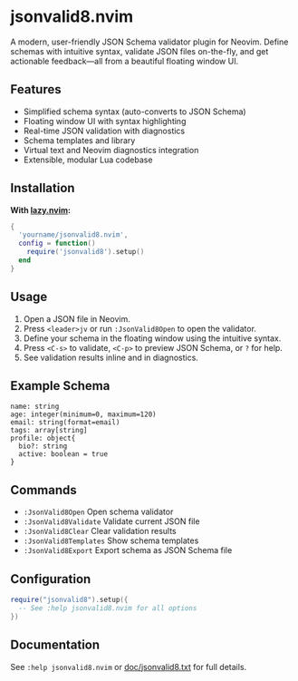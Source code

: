 # jsonvalid8.nvim

A modern, user-friendly JSON Schema validator plugin for Neovim. Define schemas with intuitive syntax, validate JSON files on-the-fly, and get actionable feedback—all from a beautiful floating window UI.

## Features
- Simplified schema syntax (auto-converts to JSON Schema)
- Floating window UI with syntax highlighting
- Real-time JSON validation with diagnostics
- Schema templates and library
- Virtual text and Neovim diagnostics integration
- Extensible, modular Lua codebase

## Installation

**With [lazy.nvim](https://github.com/folke/lazy.nvim):**
```lua
{
  'yourname/jsonvalid8.nvim',
  config = function()
    require('jsonvalid8').setup()
  end
}
```

## Usage
1. Open a JSON file in Neovim.
2. Press `<leader>jv` or run `:JsonValid8Open` to open the validator.
3. Define your schema in the floating window using the intuitive syntax.
4. Press `<C-s>` to validate, `<C-p>` to preview JSON Schema, or `?` for help.
5. See validation results inline and in diagnostics.

## Example Schema
```
name: string
age: integer(minimum=0, maximum=120)
email: string(format=email)
tags: array[string]
profile: object{
  bio?: string
  active: boolean = true
}
```

## Commands
- `:JsonValid8Open`      Open schema validator
- `:JsonValid8Validate`  Validate current JSON file
- `:JsonValid8Clear`     Clear validation results
- `:JsonValid8Templates` Show schema templates
- `:JsonValid8Export`    Export schema as JSON Schema file

## Configuration
```lua
require("jsonvalid8").setup({
  -- See :help jsonvalid8.nvim for all options
})
```

## Documentation
See `:help jsonvalid8.nvim` or [doc/jsonvalid8.txt](doc/jsonvalid8.txt) for full details.
